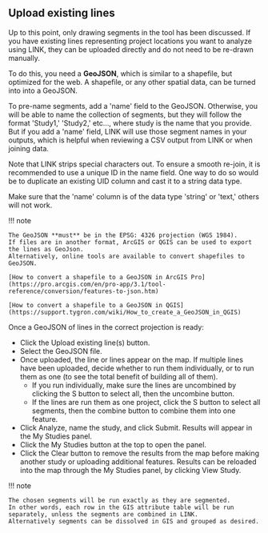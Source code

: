 ## Upload existing lines
Up to this point, only drawing segments in the tool has been discussed. If you have existing lines representing project locations you want to analyze using LINK, they can be  uploaded directly and do not need to be re-drawn manually.

To do this, you need a **GeoJSON**, which is similar to a shapefile, but optimized for the web. A shapefile, or any other spatial data, can be turned into into a GeoJSON. 

To pre-name segments, add a 'name' field to the GeoJSON. Otherwise, you will be able to name the collection of segments, but they will follow the format 'Study1,' 'Study2,' etc..., where study is the name that you provide. 
But if you add a 'name' field, LINK will use those segment names in your outputs, which is helpful when reviewing a CSV output from LINK or when joining data. 

Note that LINK strips special characters out. To ensure a smooth re-join, it is recommended to use a unique ID in the name field. One way to do so would be to duplicate an existing UID column and cast it to a string data type.

Make sure that the 'name' column is of the data type 'string' or 'text,' others will not work. 

!!! note

    The GeoJSON **must** be in the EPSG: 4326 projection (WGS 1984). 
    If files are in another format, ArcGIS or QGIS can be used to export the lines as GeoJson. 
    Alternatively, online tools are available to convert shapefiles to GeoJSON.

    [How to convert a shapefile to a GeoJSON in ArcGIS Pro](https://pro.arcgis.com/en/pro-app/3.1/tool-reference/conversion/features-to-json.htm)

    [How to convert a shapefile to a GeoJSON in QGIS](https://support.tygron.com/wiki/How_to_create_a_GeoJSON_in_QGIS)


Once a GeoJSON of lines in the correct projection is ready:

- Click the Upload existing line(s) button.
- Select the GeoJSON file.
- Once uploaded, the line or lines appear on the map. If multiple lines have been uploaded, decide whether to run them individually, or to run them as one (to see the total benefit of building all of them).
    - If you run individually, make sure the lines are uncombined by clicking the S button to select all, then the uncombine button.
    - If the lines are run them as one project, click the S button to select all segments, then the combine button to combine them into one feature. 
- Click Analyze, name the study, and click Submit. Results will appear in the My Studies panel.
- Click the My Studies button at the top to open the panel. 
- Click the Clear button to remove the results from the map before making another study or uploading additional features. 
Results can be reloaded into the map through the My Studies panel, by clicking View Study.


!!! note

    The chosen segments will be run exactly as they are segmented. 
    In other words, each row in the GIS attribute table will be run separately, unless the segments are combined in LINK. 
    Alternatively segments can be dissolved in GIS and grouped as desired.

